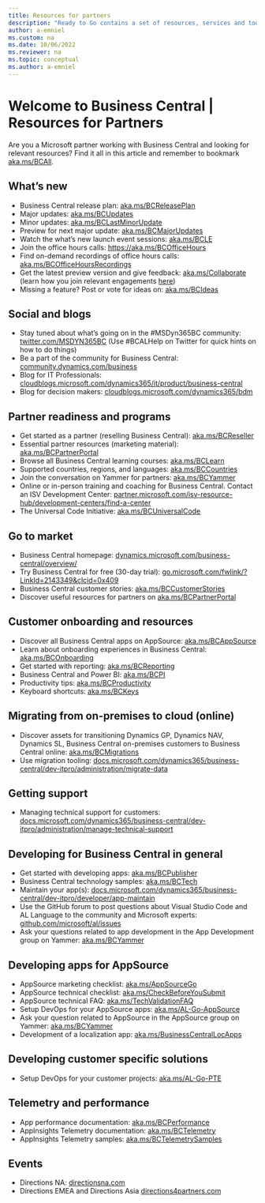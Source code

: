 ```yaml
---
title: Resources for partners
description: "Ready to Go contains a set of resources, services and tools to support Microsoft Dynamics 365 Business Central."
author: a-emniel
ms.custom: na
ms.date: 10/06/2022
ms.reviewer: na
ms.topic: conceptual
ms.author: a-emniel
---
```


# Welcome to Business Central | Resources for Partners

Are you a Microsoft partner working with Business Central and looking for relevant resources? Find it all in this article and remember to bookmark [aka.ms/BCAll](https://aka.ms/BCAll).

## What’s new 
- Business Central release plan: [aka.ms/BCReleasePlan](https://aka.ms/BCReleasePlan) 
- Major updates: [aka.ms/BCUpdates](https://aka.ms/BCUpdates)
- Minor updates: [aka.ms/BCLastMinorUpdate](https://aka.ms/BCLastMinorUpdate) 
- Preview for next major update: [aka.ms/BCMajorUpdates](https://aka.ms/BCMajorUpdates)
- Watch the what’s new launch event sessions: [aka.ms/BCLE](https://aka.ms/BCLE) 
- Join the office hours calls: https://aka.ms/BCOfficeHours 
- Find on-demand recordings of office hours calls: [aka.ms/BCOfficeHoursRecordings](https://aka.ms/BCOfficeHoursRecordings)
- Get the latest preview version and give feedback: [aka.ms/Collaborate](https://aka.ms/Collaborate) (learn how you join relevant engagements [here](/dynamics365/business-central/dev-itpro/developer/readiness/get-started#step-4-getting-access-to-preview-bits))
- Missing a feature? Post or vote for ideas on: [aka.ms/BCIdeas](https://aka.ms/BCIdeas) 

## Social and blogs
- Stay tuned about what’s going on in the #MSDyn365BC community: [twitter.com/MSDYN365BC](https://twitter.com/MSDYN365BC) (Use #BCALHelp on Twitter for quick hints on how to do things) 
- Be a part of the community for Business Central: [community.dynamics.com/business](https://community.dynamics.com/business) 
- Blog for IT Professionals: [cloudblogs.microsoft.com/dynamics365/it/product/business-central](https://cloudblogs.microsoft.com/dynamics365/it/product/business-central/)
- Blog for decision makers: [cloudblogs.microsoft.com/dynamics365/bdm](https://cloudblogs.microsoft.com/dynamics365/bdm)

## Partner readiness and programs
- Get started as a partner (reselling Business Central): [aka.ms/BCReseller](https://aka.ms/BCReseller)
- Essential partner resources (marketing material): [aka.ms/BCPartnerPortal](https://aka.ms/BCPartnerPortal)  
- Browse all Business Central learning courses: [aka.ms/BCLearn](https://aka.ms/BCLearn) 
- Supported countries, regions, and languages: [aka.ms/BCCountries](https://aka.ms/BCCountries) 
- Join the conversation on Yammer for partners: [aka.ms/BCYammer](https://aka.ms/BCYammer)  
- Online or in-person training and coaching for Business Central. Contact an ISV Development Center: [partner.microsoft.com/isv-resource-hub/development-centers/find-a-center](https://partner.microsoft.com/isv-resource-hub/development-centers/find-a-center)  
- The Universal Code Initiative: [aka.ms/BCUniversalCode](https://aka.ms/BCUniversalCode) 

## Go to market 
- Business Central homepage: [dynamics.microsoft.com/business-central/overview/](https://dynamics.microsoft.com/business-central/overview/)  
- Try Business Central for free (30-day trial): [go.microsoft.com/fwlink/?LinkId=2143349&clcid=0x409](https://go.microsoft.com/fwlink/?LinkId=2143349&clcid=0x409)
- Business Central customer stories: [aka.ms/BCCustomerStories](https://aka.ms/BCCustomerStories) 
- Discover useful resources for partners on [aka.ms/BCPartnerPortal](https://aka.ms/BCPartnerPortal) 

## Customer onboarding and resources 
- Discover all Business Central apps on AppSource: [aka.ms/BCAppSource](https://appsource.microsoft.com/marketplace/apps?page=1&product=dynamics-365-business-central)
- Learn about onboarding experiences in Business Central: [aka.ms/BCOnboarding](https://aka.ms/BCOnboarding)
- Get started with reporting: [aka.ms/BCReporting](https://aka.ms/BCReporting)
- Business Central and Power BI: [aka.ms/BCPI](http://aka.ms/BCPI) 
- Productivity tips: [aka.ms/BCProductivity](https://aka.ms/BCProductivity) 
- Keyboard shortcuts: [aka.ms/BCKeys](https://aka.ms/BCKeys) 

## Migrating from on-premises to cloud (online) 
- Discover assets for transitioning Dynamics GP, Dynamics NAV, Dynamics SL, Business Central on-premises customers to Business Central online: [aka.ms/BCMigrations](https://aka.ms/BCMigrations)  
- Use migration tooling: [docs.microsoft.com/dynamics365/business-central/dev-itpro/administration/migrate-data](https://docs.microsoft.com/dynamics365/business-central/dev-itpro/administration/migrate-data) 

## Getting support 
- Managing technical support for customers: [docs.microsoft.com/dynamics365/business-central/dev-itpro/administration/manage-technical-support](https://docs.microsoft.com/dynamics365/business-central/dev-itpro/administration/manage-technical-support) 

## Developing for Business Central in general 
- Get started with developing apps: [aka.ms/BCPublisher](https://aka.ms/BCPublisher)
- Business Central technology samples: [aka.ms/BCTech](https://aka.ms/BCTech)
- Maintain your app(s): [docs.microsoft.com/dynamics365/business-central/dev-itpro/developer/app-maintain](https://docs.microsoft.com/dynamics365/business-central/dev-itpro/developer/app-maintain) 
- Use the GitHub forum to post questions about Visual Studio Code and AL Language to the community and Microsoft experts: [github.com/microsoft/al/issues](https://github.com/microsoft/al/issues) 
- Ask your questions related to app development in the App Development group on Yammer: [aka.ms/BCYammer](https://aka.ms/BCYammer) 

## Developing apps for AppSource
- AppSource marketing checklist: [aka.ms/AppSourceGo](https://aka.ms/AppSourceGo)
- AppSource technical checklist: [aka.ms/CheckBeforeYouSubmit](https://aka.ms/CheckBeforeYouSubmit)
- AppSource technical FAQ: [aka.ms/TechValidationFAQ](https://aka.ms/TechValidationFAQ) 
- Setup DevOps for your AppSource apps: [aka.ms/AL-Go-AppSource](https://aka.ms/AL-Go-AppSource)
- Ask your question related to AppSource in the AppSource group on Yammer: [aka.ms/BCYammer](https://aka.ms/BCYammer) 
- Development of a localization app: [aka.ms/BusinessCentralLocApps](http://aka.ms/businesscentrallocapps) 

## Developing customer specific solutions
- Setup DevOps for your customer projects: [aka.ms/AL-Go-PTE](https://aka.ms/AL-Go-PTE)

## Telemetry and performance 
- App performance documentation: [aka.ms/BCPerformance](https://aka.ms/BCPerformance)
- AppInsights Telemetry documentation: [aka.ms/BCTelemetry](https://aka.ms/BCTelemetry) 
- AppInsights Telemetry samples: [aka.ms/BCTelemetrySamples](https://aka.ms/BCTelemetrySamples) 

## Events 
- Directions NA: [directionsna.com](https://directionsna.com)  
- Directions EMEA and Directions Asia [directions4partners.com](https://directions4partners.com)